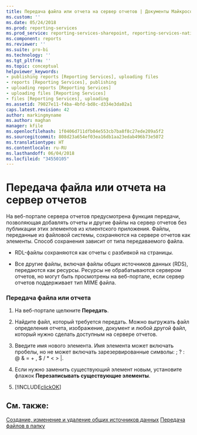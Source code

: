 ```yaml
---
title: Передача файла или отчета на сервер отчетов | Документы Майкрософт
ms.custom: ''
ms.date: 05/24/2018
ms.prod: reporting-services
ms.prod_service: reporting-services-sharepoint, reporting-services-native
ms.component: reports
ms.reviewer: ''
ms.suite: pro-bi
ms.technology: ''
ms.tgt_pltfrm: ''
ms.topic: conceptual
helpviewer_keywords:
- publishing reports [Reporting Services], uploading files
- reports [Reporting Services], publishing
- uploading reports [Reporting Services]
- uploading files [Reporting Services]
- files [Reporting Services], uploading
ms.assetid: 79027e11-f4ba-4bfd-bd8c-d334e3da02a1
caps.latest.revision: 42
author: markingmyname
ms.author: maghan
manager: kfile
ms.openlocfilehash: 1f0406d711dfb04e553cb7ba8f8c27ede209a5f2
ms.sourcegitcommit: 808d23a654ef03ea16db1aa23edab496b73e5072
ms.translationtype: HT
ms.contentlocale: ru-RU
ms.lasthandoff: 06/04/2018
ms.locfileid: "34550105"
---
```

# <a name="upload-a-file-or-report-in-the-report-server"></a>Передача файла или отчета на сервер отчетов
На веб-портале сервера отчетов предусмотрена функция передачи, позволяющая добавлять отчеты и другие файлы на сервер отчетов без публикации этих элементов из клиентского приложения. Файлы, переданные из файловой системы, сохраняются на сервере отчетов как элементы. Способ сохранения зависит от типа передаваемого файла.  
  
-   RDL-файлы сохраняются как отчеты с разбивкой на страницы.  
  
-   Все другие файлы, включая файлы общих источников данных (RDS), передаются как ресурсы. Ресурсы не обрабатываются сервером отчетов, но могут быть просмотрены на веб-портале, если сервер отчетов поддерживает тип MIME файла.  
  
### <a name="to-upload-a-file-or-report"></a>Передача файла или отчета  
  
1.  На веб-портале щелкните **Передать**.  
  
4.  Найдите файл, который требуется передать. Можно выгружать файл определения отчета, изображение, документ и любой другой файл, который нужно сделать доступным на сервере отчетов.  
  
5.  Введите имя нового элемента. Имя элемента может включать пробелы, но не может включать зарезервированные символы: ; ? : @ & = + , $ / * < > |.  
  
6.  Если нужно заменить существующий элемент новым, установите флажок **Перезаписывать существующие элементы**.  
  
7.  [!INCLUDE[clickOK](../../includes/clickok-md.md)]  
  
## <a name="see-also"></a>См. также:   
[Создание, изменение и удаление общих источников данных](../../reporting-services/report-data/create-modify-and-delete-shared-data-sources-ssrs.md)
[Передача файлов в папку](../../reporting-services/report-server/upload-files-to-a-folder.md)  
  
  
